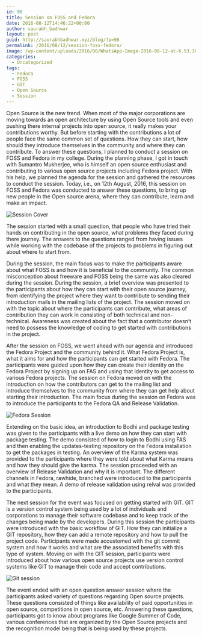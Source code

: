 ```yaml
---
id: 98
title: Session on FOSS and Fedora
date: 2016-08-12T14:46:22+00:00
author: saurabh_badhwar
layout: post
guid: http://saurabhbadhwar.xyz/blog/?p=98
permalink: /2016/08/12/session-foss-fedora/
image: /wp-content/uploads/2016/08/WhatsApp-Image-2016-08-12-at-6.53.38-PM.jpeg
categories:
  - Uncategorized
tags:
  - Fedora
  - FOSS
  - GIT
  - Open Source
  - Session
---
```

Open Source is the new trend. When most of the major corporations are moving towards an open architecture by using Open Source tools and even pushing there internal projects into open source, it really makes your contributions worthy. But before starting with the contributions a lot of people face the same common set of questions. How they can start, how should they introduce themselves in the community and where they can contribute. To answer these questions, I planned to conduct a session on FOSS and Fedora in my college. During the planning phase, I got in touch with Sumantro Mukherjee, who is himself an open source enthusiast and contributing to various open source projects including Fedora project. With his help, we planned the agenda for the session and gathered the resources to conduct the session. Today, i.e., on 12th August, 2016, this session on FOSS and Fedora was conducted to answer these questions, to bring up new people in the Open source arena, where they can contribute, learn and make an impact.

<img class="aligncenter size-full wp-image-99" src="https://i1.wp.com/saurabhbadhwar.xyz/blog/wp-content/uploads/2016/08/WhatsApp-Image-2016-08-12-at-5.29.21-PM.jpeg?fit=640%2C360" alt="Session Cover" srcset="https://i1.wp.com/saurabhbadhwar.xyz/blog/wp-content/uploads/2016/08/WhatsApp-Image-2016-08-12-at-5.29.21-PM.jpeg?w=1280 1280w, https://i1.wp.com/saurabhbadhwar.xyz/blog/wp-content/uploads/2016/08/WhatsApp-Image-2016-08-12-at-5.29.21-PM.jpeg?resize=300%2C169 300w, https://i1.wp.com/saurabhbadhwar.xyz/blog/wp-content/uploads/2016/08/WhatsApp-Image-2016-08-12-at-5.29.21-PM.jpeg?resize=768%2C432 768w, https://i1.wp.com/saurabhbadhwar.xyz/blog/wp-content/uploads/2016/08/WhatsApp-Image-2016-08-12-at-5.29.21-PM.jpeg?resize=1024%2C576 1024w" sizes="(max-width: 640px) 100vw, 640px" data-recalc-dims="1" /> 

The session started with a small question, that people who have tried their hands on contributing in the open source, what problems they faced during there journey. The answers to the questions ranged from having issues while working with the codebase of the projects to problems in figuring out about where to start from.

During the session, the main focus was to make the participants aware about what FOSS is and how it is beneficial to the community. The common misconception about freeware and FOSS being the same was also cleared during the session. During the session, a brief overview was presented to the participants about how they can start with their open source journey, from identifying the project where they want to contribute to sending their introduction mails in the mailing lists of the project. The session moved on with the topic about where the participants can contribute, what areas of contribution they can work in consisting of both technical and non-technical. Awareness was created about the fact that a contributor doesn&#8217;t need to possess the knowledge of coding to get started with contributions in the project.

After the session on FOSS, we went ahead with our agenda and introduced the Fedora Project and the community behind it. What Fedora Project is, what it aims for and how the participants can get started with Fedora. The participants were guided upon how they can create their identity on the Fedora Project by signing up on FAS and using that identity to get access to various Fedora projects. The session on Fedora moved on with the introduction on how the contributors can get to the mailing list and introduce themselves to the community from where they can get help about starting their introduction. The main focus during the session on Fedora was to introduce the participants to the Fedora QA and Release Validation.

<img class="aligncenter size-full wp-image-100" src="https://i1.wp.com/saurabhbadhwar.xyz/blog/wp-content/uploads/2016/08/WhatsApp-Image-2016-08-12-at-5.29.22-PM1.jpeg?fit=640%2C360" alt="Fedora Session" srcset="https://i1.wp.com/saurabhbadhwar.xyz/blog/wp-content/uploads/2016/08/WhatsApp-Image-2016-08-12-at-5.29.22-PM1.jpeg?w=1280 1280w, https://i1.wp.com/saurabhbadhwar.xyz/blog/wp-content/uploads/2016/08/WhatsApp-Image-2016-08-12-at-5.29.22-PM1.jpeg?resize=300%2C169 300w, https://i1.wp.com/saurabhbadhwar.xyz/blog/wp-content/uploads/2016/08/WhatsApp-Image-2016-08-12-at-5.29.22-PM1.jpeg?resize=768%2C432 768w, https://i1.wp.com/saurabhbadhwar.xyz/blog/wp-content/uploads/2016/08/WhatsApp-Image-2016-08-12-at-5.29.22-PM1.jpeg?resize=1024%2C576 1024w" sizes="(max-width: 640px) 100vw, 640px" data-recalc-dims="1" /> 

Extending on the basic idea, an introduction to Bodhi and package testing was given to the participants with a live demo on how they can start with package testing. The demo consisted of how to login to Bodhi using FAS and then enabling the updates-testing repository on the Fedora installation to get the packages in testing. An overview of the Karma system was provided to the participants where they were told about what Karma means and how they should give the karma. The session proceeded with an overview of Release Validation and why it is important. The different channels in Fedora, rawhide, branched were introduced to the participants and what they mean. A demo of release validation using relval was provided to the participants.

The next session for the event was focused on getting started with GIT. GIT is a version control system being used by a lot of individuals and corporations to manage their software codebase and to keep track of the changes being made by the developers. During this session the participants were introduced with the basic workflow of GIT. How they can initialize a GIT repository, how they can add a remote repository and how to pull the project code. Participants were made accustomed with the git commit system and how it works and what are the associated benefits with this type of system. Moving on with the GIT session, participants were introduced about how various open source projects use version control systems like GIT to manage their code and accept contributions.

<img class="aligncenter size-full wp-image-101" src="https://i2.wp.com/saurabhbadhwar.xyz/blog/wp-content/uploads/2016/08/WhatsApp-Image-2016-08-12-at-6.53.38-PM.jpeg?fit=640%2C360" alt="Git session" srcset="https://i2.wp.com/saurabhbadhwar.xyz/blog/wp-content/uploads/2016/08/WhatsApp-Image-2016-08-12-at-6.53.38-PM.jpeg?w=1040 1040w, https://i2.wp.com/saurabhbadhwar.xyz/blog/wp-content/uploads/2016/08/WhatsApp-Image-2016-08-12-at-6.53.38-PM.jpeg?resize=300%2C169 300w, https://i2.wp.com/saurabhbadhwar.xyz/blog/wp-content/uploads/2016/08/WhatsApp-Image-2016-08-12-at-6.53.38-PM.jpeg?resize=768%2C432 768w, https://i2.wp.com/saurabhbadhwar.xyz/blog/wp-content/uploads/2016/08/WhatsApp-Image-2016-08-12-at-6.53.38-PM.jpeg?resize=1024%2C576 1024w" sizes="(max-width: 640px) 100vw, 640px" data-recalc-dims="1" /> 

The event ended with an open question answer session where the participants asked variety of questions regarding Open source projects. These questions consisted of things like availability of paid opportunities in open source, competitions in open source, etc. Answering these questions, participants got to know about programs like Google Summer of Code, various conferences that are organized by the Open Source projects and the recognition model being that is being used by these projects.